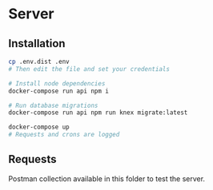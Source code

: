 # Server

## Installation

```sh
cp .env.dist .env
# Then edit the file and set your credentials
```

```sh
# Install node dependencies
docker-compose run api npm i

# Run database migrations
docker-compose run api npm run knex migrate:latest
```

```sh
docker-compose up
# Requests and crons are logged
```

## Requests

Postman collection available in this folder to test the server.
